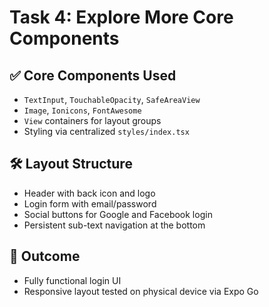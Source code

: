 # Task 4: Explore More Core Components

## ✅ Core Components Used

- `TextInput`, `TouchableOpacity`, `SafeAreaView`
- `Image`, `Ionicons`, `FontAwesome`
- `View` containers for layout groups
- Styling via centralized `styles/index.tsx`

## 🛠️ Layout Structure

- Header with back icon and logo
- Login form with email/password
- Social buttons for Google and Facebook login
- Persistent sub-text navigation at the bottom

## 📱 Outcome

- Fully functional login UI
- Responsive layout tested on physical device via Expo Go
